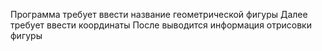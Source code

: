 Программа требует ввести название геометрической фигуры
Далее требует ввести координаты 
После выводится информация отрисовки фигуры
